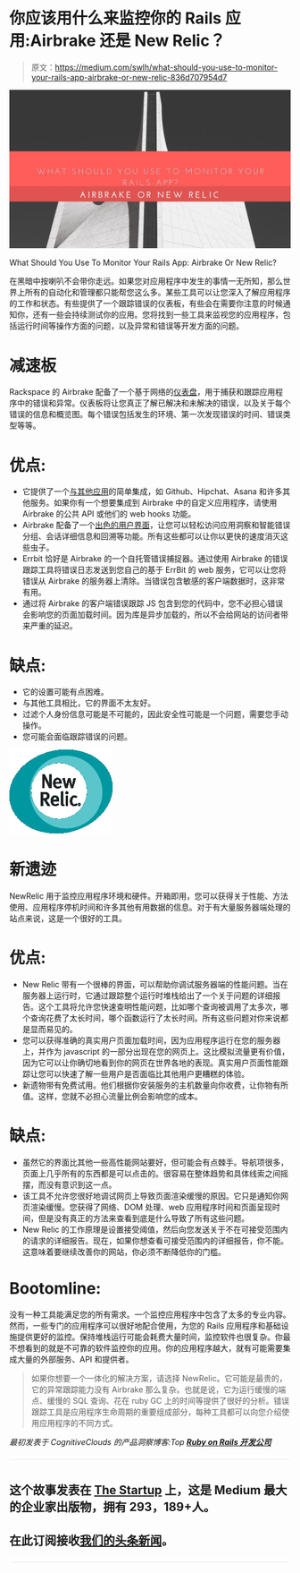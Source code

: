 # 你应该用什么来监控你的 Rails 应用:Airbrake 还是 New Relic？

> 原文：<https://medium.com/swlh/what-should-you-use-to-monitor-your-rails-app-airbrake-or-new-relic-836d707954d7>

![](img/210c115a597285706514cb7917eb63bf.png)

What Should You Use To Monitor Your Rails App: Airbrake Or New Relic?

在黑暗中按喇叭不会带你走远。如果您对应用程序中发生的事情一无所知，那么世界上所有的自动化和管理都只能帮您这么多。某些工具可以让您深入了解应用程序的工作和状态。有些提供了一个跟踪错误的仪表板，有些会在需要你注意的时候通知你，还有一些会持续测试你的应用。您将找到一些工具来监视您的应用程序，包括运行时间等操作方面的问题，以及异常和错误等开发方面的问题。

# 减速板

Rackspace 的 Airbrake 配备了一个基于网络的[仪表盘](https://www.cognitiveclouds.com/insights/how-to-simplify-dashboard-user-interface-ui-designs-for-mobile-platforms-2/)，用于捕获和跟踪应用程序中的错误和异常。仪表板将让您真正了解已解决和未解决的错误，以及关于每个错误的信息和概览图。每个错误包括发生的环境、第一次发现错误的时间、错误类型等等。

# 优点:

*   它提供了一个[与其他应用](https://www.cognitiveclouds.com/software-product-development-portfolio/api-developers-humanapi)的简单集成，如 Github、Hipchat、Asana 和许多其他服务。如果你有一个想要集成到 Airbrake 中的自定义应用程序，请使用 Airbrake 的公共 API 或他们的 web hooks 功能。
*   Airbrake 配备了一个[出色的用户界面](https://www.cognitiveclouds.com/custom-software-development-services/ui-ux-design-company)，让您可以轻松访问应用洞察和智能错误分组、会话详细信息和回溯等功能。所有这些都可以让你以更快的速度消灭这些虫子。
*   Errbit 恰好是 Airbrake 的一个自托管错误捕捉器。通过使用 Airbrake 的错误跟踪工具将错误日志发送到您自己的基于 ErrBit 的 web 服务，它可以让您将错误从 Airbrake 的服务器上清除。当错误包含敏感的客户端数据时，这非常有用。
*   通过将 Airbrake 的客户端错误跟踪 JS 包含到您的代码中，您不必担心错误会影响您的页面加载时间。因为库是异步加载的，所以不会给网站的访问者带来严重的延迟。

# 缺点:

*   它的设置可能有点困难。
*   与其他工具相比，它的界面不太友好。
*   过滤个人身份信息可能是不可能的，因此安全性可能是一个问题，需要您手动操作。
*   您可能会面临跟踪错误的问题。

![](img/e42f786ae5f783767b7b77b6786a89b3.png)

# 新遗迹

NewRelic 用于监控应用程序环境和硬件。开箱即用，您可以获得关于性能、方法使用、应用程序停机时间和许多其他有用数据的信息。对于有大量服务器端处理的站点来说，这是一个很好的工具。

# 优点:

*   New Relic 带有一个很棒的界面，可以帮助你调试服务器端的性能问题。当在服务器上运行时，它通过跟踪整个运行时堆栈给出了一个关于问题的详细报告。这个工具将允许您快速查明性能问题，比如哪个查询被调用了太多次，哪个查询花费了太长时间，哪个函数运行了太长时间。所有这些问题对你来说都是显而易见的。
*   您可以获得准确的真实用户页面加载时间，因为应用程序运行在您的服务器上，并作为 javascript 的一部分出现在您的网页上。这比模拟流量更有价值，因为它可以让你确切地看到你的网页在世界各地的表现。真实用户页面性能跟踪让您可以快速了解一些用户是否面临比其他用户更糟糕的体验。
*   新遗物带有免费试用。他们根据你安装服务的主机数量向你收费，让你物有所值。这样，您就不必担心流量比例会影响您的成本。

# 缺点:

*   虽然它的界面比其他一些高性能网站要好，但可能会有点棘手。导航项很多，页面上几乎所有的东西都是可以点击的。很容易在整体趋势和具体线索之间摇摆，而没有意识到这一点。
*   该工具不允许您很好地调试网页上导致页面渲染缓慢的原因。它只是通知你网页渲染缓慢。您获得了网络、DOM 处理、web 应用程序时间和页面呈现时间，但是没有真正的方法来查看到底是什么导致了所有这些问题。
*   New Relic 的工作原理是设置接受阈值，然后向您发送关于不在可接受范围内的请求的详细报告。现在，如果你想查看可接受范围内的详细报告，你不能。这意味着要继续改善你的网站，你必须不断降低你的门槛。

# Bootomline:

没有一种工具能满足您的所有需求。一个监控应用程序中包含了太多的专业内容。然而，一些专门的应用程序可以很好地配合使用，为您的 Rails 应用程序和基础设施提供更好的监控。保持堆栈运行可能会耗费大量时间，监控软件也很复杂。你最不想看到的就是不可靠的软件监控你的应用。你的应用程序越大，就有可能需要集成大量的外部服务、API 和提供者。

> 如果你想要一个一体化的解决方案，请选择 NewRelic。它可能是最贵的，它的异常跟踪能力没有 Airbrake 那么复杂。也就是说，它为运行缓慢的端点、缓慢的 SQL 查询、花在 ruby GC 上的时间等提供了很好的分析。错误跟踪工具是应用程序生命周期的重要组成部分，每种工具都可以向您介绍使用应用程序的不同方式。

*最初发表于 CognitiveClouds 的产品洞察博客:Top* [***Ruby on Rails 开发公司***](https://www.cognitiveclouds.com/custom-software-development-services/ruby-on-rails-development-company)

![](img/731acf26f5d44fdc58d99a6388fe935d.png)

## 这个故事发表在 [The Startup](https://medium.com/swlh) 上，这是 Medium 最大的企业家出版物，拥有 293，189+人。

## 在此订阅接收[我们的头条新闻](http://growthsupply.com/the-startup-newsletter/)。

![](img/731acf26f5d44fdc58d99a6388fe935d.png)